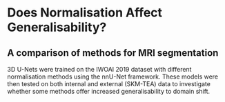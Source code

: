 # Does Normalisation Affect Generalisability?

## A comparison of methods for MRI segmentation

3D U-Nets were trained on the IWOAI 2019 dataset with different normalisation methods using the nnU-Net framework.
These models were then tested on both internal and external (SKM-TEA) data to investigate whether some methods offer increased generalisability to domain shift.
